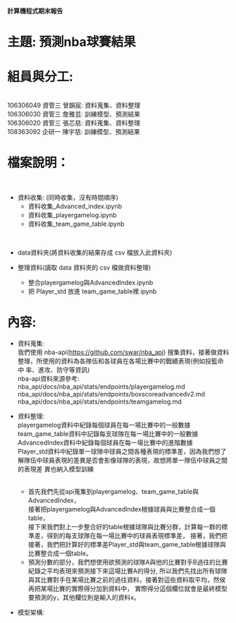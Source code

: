 #### 計算機程式期末報告
<h1>
  主題: 預測nba球賽結果
</h1>
<h1>
  組員與分工: 
</h1>
  <br>
  106306049 資管三 曾韻宸: 資料蒐集、資料整理 <br>
  106306030 資管三 詹雅芸: 訓練模型、預測結果 <br>
  106306020 資管三 張芯慈: 資料蒐集、資料整理 <br>
  108363092 企研一 陳宇慈: 訓練模型、預測結果 <br>
  
<h1>
  檔案說明：
</h1>

<br>

- 資料收集: (同時收集，沒有時間順序)
    - 資料收集_Advanced_index.ipynb <br>
    - 資料收集_playergamelog.ipynb  <br>
    - 資料收集_team_game_table.ipynb  <br>
<br>

- data資料夾(將資料收集的結果存成 csv 檔放入此資料夾) <br>

- 整理資料(讀取 data 資料夾的 csv 檔做資料整理) <br>
  - 整合playergamelog與AdvancedIndex.ipynb <br>
  - 把 Player_std 放進 team_game_table裡.ipynb <br>
    

<h1>
  內容:
</h1>

- 資料蒐集:
  <br>
    我們使用 nba-api(https://github.com/swar/nba_api) 搜集資料，接著做資料整理，所使用的資料為各隊伍和各球員在各場比賽中的戰績表現(例如投籃命中       率、進攻、防守等資訊)
  <br>
      nba-api資料來源參考:  <br>
      nba_api/docs/nba_api/stats/endpoints/playergamelog.md <br>
      nba_api/docs/nba_api/stats/endpoints/boxscoreadvancedv2.md <br>
      nba_api/docs/nba_api/stats/endpoints/teamgamelog.md <br>
 

- 資料整理:
    <br>
    playergamelog資料中紀錄每個球員在每一場比賽中的一般數據 <br>
    team_game_table資料中記錄每支球隊在每一場比賽中的一般數據 <br>
    AdvancedIndex資料中紀錄每個球員在每一場比賽中的進階數據 <br>
    Player_std資料中紀錄單一球隊中球員之間各種表現的標準差，因為我們想了解隊伍中球員表現的差異是否會影像球隊的表現，故想將單一隊伍中球員之間的表現差     異也納入模型訓練 <br>
    <br>
    - 首先我們先從api蒐集到playergamelog、team_game_table與AdvancedIndex，<br>
    接著把playergamelog與AdvancedIndex根據球員與比賽整合成一個table， <br>
    接下來我們對上一步整合好的table根據球隊與比賽分群，計算每一群的標準差，得到的每支球隊在每一場比賽中的球員表現標準差，
    接著，我們把接著，我們把計算好的標準差Player_std與team_game_table根據球隊與比賽整合成一個table。<br>
    - 預測分數的部分，我們想使用欲預測的球隊A與他的比賽對手B過往的比賽紀錄之平均表現來預測接下來這場比賽A的得分,
    所以我們先找出所有球隊與其比賽對手在某場比賽之前的過往資料，接著對這些資料取平均，然侯再把某場比賽的實際得分加到資料中，
    實際得分這個欄位就會是最終模型要預測的y，其他欄位則是輸入的資料x。 <br>
    
    
- 模型架構:
  <br>
  



